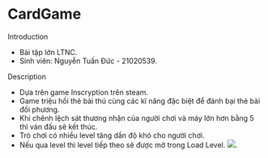 # CardGame
Introduction
  - Bài tập lớn LTNC.
  - Sinh viên: Nguyễn Tuấn Đức - 21020539.

Description
  - Dựa trên game Inscryption trên steam.
  - Game triệu hồi thẻ bài thú cùng các kĩ năng đặc biệt để đánh bại thẻ bài đối phương.
  - Khi chênh lệch sát thương nhận của người chơi và máy lớn hơn bằng 5 thì ván đấu sẽ kết thúc.
  - Trò chơi có nhiều level tăng dần độ khó cho người chơi.
  - Nếu qua level thì level tiếp theo sẽ được mở trong Load Level.
![](rsc/gfx/IGmenu.jpg).
 

